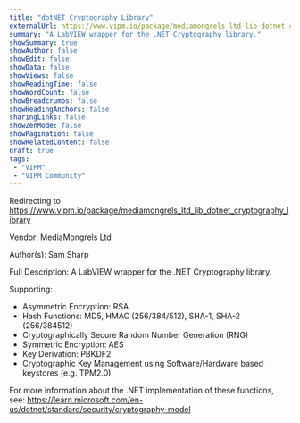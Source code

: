 ```yaml
---
title: "dotNET Cryptography Library"
externalUrl: https://www.vipm.io/package/mediamongrels_ltd_lib_dotnet_cryptography_library
summary: "A LabVIEW wrapper for the .NET Cryptography library."
showSummary: true
showAuthor: false
showEdit: false
showData: false
showViews: false
showReadingTime: false
showWordCount: false
showBreadcrumbs: false
showHeadingAnchors: false
sharingLinks: false
showZenMode: false
showPagination: false
showRelatedContent: false
draft: true
tags:
 - "VIPM"
 - "VIPM Community"
---
```


Redirecting to https://www.vipm.io/package/mediamongrels_ltd_lib_dotnet_cryptography_library

Vendor: MediaMongrels Ltd

Author(s): Sam Sharp
 
Full Description:
A LabVIEW wrapper for the .NET Cryptography library.

Supporting:
- Asymmetric Encryption: RSA
- Hash Functions: MD5, HMAC (256/384/512), SHA-1, SHA-2 (256/384512)
- Cryptographically Secure Random Number Generation (RNG)
- Symmetric Encryption: AES
- Key Derivation: PBKDF2
- Cryptographic Key Management using Software/Hardware based keystores (e.g. TPM2.0)

For more information about the .NET implementation of these functions, see:
https://learn.microsoft.com/en-us/dotnet/standard/security/cryptography-model